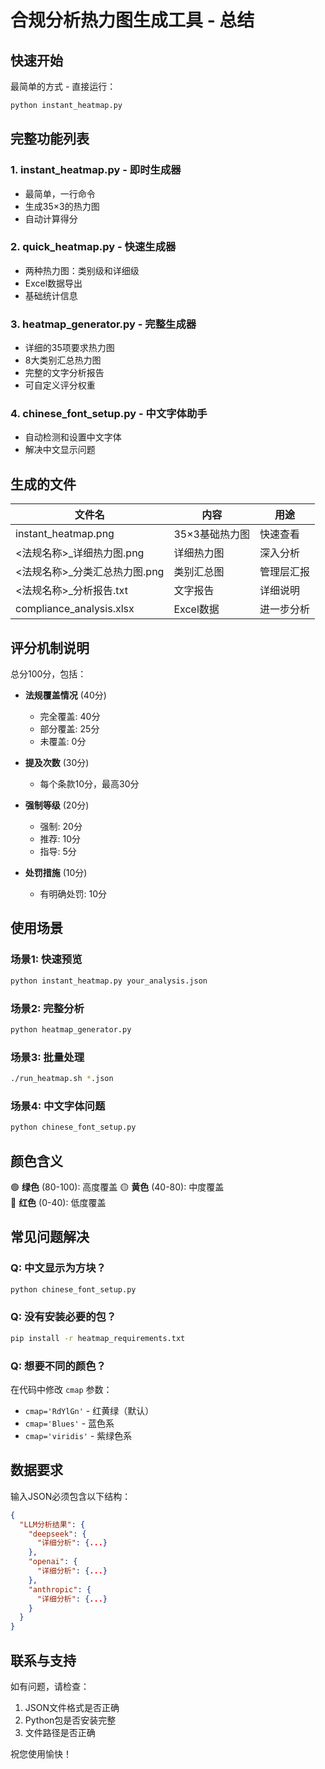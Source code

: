 # 合规分析热力图生成工具 - 总结

## 快速开始

最简单的方式 - 直接运行：
```bash
python instant_heatmap.py
```

## 完整功能列表

### 1. **instant_heatmap.py** - 即时生成器
- 最简单，一行命令
- 生成35×3的热力图
- 自动计算得分

### 2. **quick_heatmap.py** - 快速生成器
- 两种热力图：类别级和详细级
- Excel数据导出
- 基础统计信息

### 3. **heatmap_generator.py** - 完整生成器
- 详细的35项要求热力图
- 8大类别汇总热力图
- 完整的文字分析报告
- 可自定义评分权重

### 4. **chinese_font_setup.py** - 中文字体助手
- 自动检测和设置中文字体
- 解决中文显示问题

## 生成的文件

| 文件名 | 内容 | 用途 |
|--------|------|------|
| instant_heatmap.png | 35×3基础热力图 | 快速查看 |
| <法规名称>_详细热力图.png | 详细热力图 | 深入分析 |
| <法规名称>_分类汇总热力图.png | 类别汇总图 | 管理层汇报 |
| <法规名称>_分析报告.txt | 文字报告 | 详细说明 |
| compliance_analysis.xlsx | Excel数据 | 进一步分析 |

## 评分机制说明

总分100分，包括：
- **法规覆盖情况** (40分)
  - 完全覆盖: 40分
  - 部分覆盖: 25分
  - 未覆盖: 0分
  
- **提及次数** (30分)
  - 每个条款10分，最高30分
  
- **强制等级** (20分)
  - 强制: 20分
  - 推荐: 10分
  - 指导: 5分
  
- **处罚措施** (10分)
  - 有明确处罚: 10分

## 使用场景

### 场景1: 快速预览
```bash
python instant_heatmap.py your_analysis.json
```

### 场景2: 完整分析
```bash
python heatmap_generator.py
```

### 场景3: 批量处理
```bash
./run_heatmap.sh *.json
```

### 场景4: 中文字体问题
```bash
python chinese_font_setup.py
```

## 颜色含义

🟢 **绿色** (80-100): 高度覆盖
🟡 **黄色** (40-80): 中度覆盖  
🔴 **红色** (0-40): 低度覆盖

## 常见问题解决

### Q: 中文显示为方块？
```bash
python chinese_font_setup.py
```

### Q: 没有安装必要的包？
```bash
pip install -r heatmap_requirements.txt
```

### Q: 想要不同的颜色？
在代码中修改 `cmap` 参数：
- `cmap='RdYlGn'` - 红黄绿（默认）
- `cmap='Blues'` - 蓝色系
- `cmap='viridis'` - 紫绿色系

## 数据要求

输入JSON必须包含以下结构：
```json
{
  "LLM分析结果": {
    "deepseek": {
      "详细分析": {...}
    },
    "openai": {
      "详细分析": {...}
    },
    "anthropic": {
      "详细分析": {...}
    }
  }
}
```

## 联系与支持

如有问题，请检查：
1. JSON文件格式是否正确
2. Python包是否安装完整
3. 文件路径是否正确

祝您使用愉快！